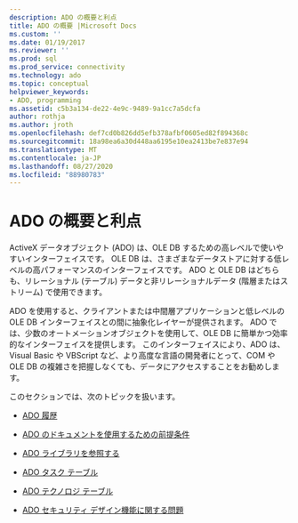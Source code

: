 ```yaml
---
description: ADO の概要と利点
title: ADO の概要 |Microsoft Docs
ms.custom: ''
ms.date: 01/19/2017
ms.reviewer: ''
ms.prod: sql
ms.prod_service: connectivity
ms.technology: ado
ms.topic: conceptual
helpviewer_keywords:
- ADO, programming
ms.assetid: c5b3a134-de22-4e9c-9489-9a1cc7a5dcfa
author: rothja
ms.author: jroth
ms.openlocfilehash: def7cd0b826dd5efb378afbf0605ed82f894368c
ms.sourcegitcommit: 18a98ea6a30d448aa6195e10ea2413be7e837e94
ms.translationtype: MT
ms.contentlocale: ja-JP
ms.lasthandoff: 08/27/2020
ms.locfileid: "88980783"
---
```

# <a name="ado-overview-and-benefits"></a>ADO の概要と利点
ActiveX データオブジェクト (ADO) は、OLE DB するための高レベルで使いやすいインターフェイスです。 OLE DB は、さまざまなデータストアに対する低レベルの高パフォーマンスのインターフェイスです。 ADO と OLE DB はどちらも、リレーショナル (テーブル) データと非リレーショナルデータ (階層またはストリーム) で使用できます。

 ADO を使用すると、クライアントまたは中間層アプリケーションと低レベルの OLE DB インターフェイスとの間に抽象化レイヤーが提供されます。 ADO では、少数のオートメーションオブジェクトを使用して、OLE DB に簡単かつ効率的なインターフェイスを提供します。 このインターフェイスにより、ADO は、Visual Basic や VBScript など、より高度な言語の開発者にとって、COM や OLE DB の複雑さを把握しなくても、データにアクセスすることをお勧めします。

 このセクションでは、次のトピックを扱います。

-   [ADO 履歴](./ado-history.md)

-   [ADO のドキュメントを使用するための前提条件](./prerequisites-for-using-the-ado-documentation.md)

-   [ADO ライブラリを参照する](./referencing-the-ado-libraries.md)

-   [ADO タスク テーブル](./ado-task-table.md)

-   [ADO テクノロジ テーブル](./ado-technology-table.md)

-   [ADO セキュリティ デザイン機能に関する問題](./ado-security-design-issues.md)
